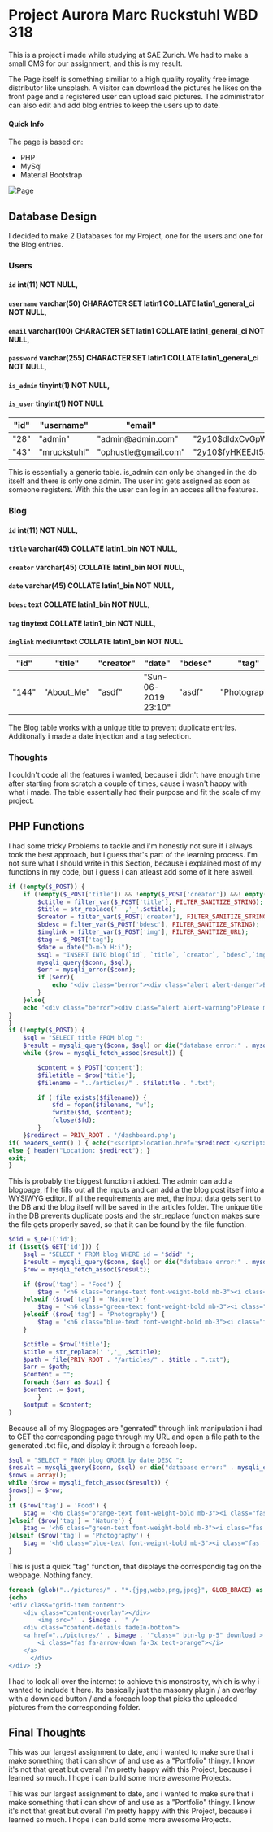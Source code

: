 
# Project Aurora Marc Ruckstuhl WBD 318

 This is a project i made while studying at SAE Zurich. We had to make a small CMS for our assignment, and this is my result.

The Page itself is something similiar to a high quality royality free image distributor like unsplash. A visitor can download the pictures he likes on the front page and a registered user can upload said pictures. The administrator can also edit and add blog entries to keep the users up to date. 

#### Quick Info
The page is based on:
 - PHP 
 - MySql
 - Material Bootstrap
 
![Page](https://imgur.com/MwzxuA4.gif)

## Database Design

 I decided to make 2 Databases for my Project, one for the users and one for the Blog entries.

### Users

#### `id` int(11) NOT NULL,

#### `username` varchar(50) CHARACTER SET latin1 COLLATE latin1_general_ci NOT NULL,

#### `email` varchar(100) CHARACTER SET latin1 COLLATE latin1_general_ci NOT NULL,

#### `password` varchar(255) CHARACTER SET latin1 COLLATE latin1_general_ci NOT NULL,

#### `is_admin` tinyint(1) NOT NULL,

#### `is_user` tinyint(1) NOT NULL

| "id" | "username"   | "email"               | "password"                                                       | "is_admin" | "is_user" |
| ---- | ------------ | --------------------- | ---------------------------------------------------------------- | ---------- | --------- |
| "28" | "admin"      | "admin@admin\.com"    | "$2y$10\$dldxCvGpW3iaCL6oaPwuPeWOD06Ps40UhYI8pG7RpJxfza4wEilNO"  | "1"        | "0"       |
| "43" | "mruckstuhl" | "ophustle@gmail\.com" | "$2y$10\$fyHKEEJt5J/f9ctXHAnBqu9/zxxRqydTuKO\.0rtaldG6IcQ81b2Qe" | "0"        | "1"       |

 This is essentially a generic table. is_admin can only be changed in the db itself and there is only one admin. The user int gets assigned as soon as someone registers. With this the user can log in an access all the features.

### Blog

#### `id` int(11) NOT NULL,

#### `title` varchar(45) COLLATE latin1_bin NOT NULL,

#### `creator` varchar(45) COLLATE latin1_bin NOT NULL,

#### `date` varchar(45) COLLATE latin1_bin NOT NULL,

#### `bdesc` text COLLATE latin1_bin NOT NULL,

#### `tag` tinytext COLLATE latin1_bin NOT NULL,

#### `imglink` mediumtext COLLATE latin1_bin NOT NULL

| "id"  | "title"    | "creator" | "date"                | "bdesc" | "tag"         | "imglink"                                                                                         |
| ----- | ---------- | --------- | --------------------- | ------- | ------------- | ------------------------------------------------------------------------------------------------- |
| "144" | "About_Me" | "asdf"    | "Sun\-06\-2019 23:10" | "asdf"  | "Photography" | "https://horizon\-media\.s3\-eu\-west\-1\.amazonaws\.com/s3fs\-public/field/image/ecosystem\.jpg" |

 The Blog table works with a unique title to prevent duplicate entries. Additonally i made a date injection and a tag selection.

### Thoughts

 I couldn't code all the features i wanted, because i didn't have enough time after starting from scratch a couple of times, cause i wasn't happy with what i made. The table essentially had their purpose and fit the scale of my project.

## PHP Functions

 I had some tricky Problems to tackle and i'm honestly not sure if i always took the best approach, but i guess that's part of the learning process. I'm not sure what I should write in this Section, because i explained most of my functions in my code, but i guess i can atleast add some of it here aswell.

```php
if (!empty($_POST)) {
    if (!empty($_POST['title']) && !empty($_POST['creator']) &&! empty($_POST['bdesc']) && !empty($_POST['img']) && !empty($_POST['content'])) {
        $ctitle = filter_var($_POST['title'], FILTER_SANITIZE_STRING);
        $title = str_replace(' ','_',$ctitle);
        $creator = filter_var($_POST['creator'], FILTER_SANITIZE_STRING);
        $bdesc = filter_var($_POST['bdesc'], FILTER_SANITIZE_STRING);
        $imglink = filter_var($_POST['img'], FILTER_SANITIZE_URL);
        $tag = $_POST['tag'];
        $date = date("D-m-Y H:i");
        $sql = "INSERT INTO blog(`id`, `title`, `creator`, `bdesc`,`imglink`,`tag`, `date`) VALUES (NULL, '$title', '$creator','$bdesc','$imglink','$tag','$date')";
        mysqli_query($conn, $sql);
        $err = mysqli_error($conn);
        if ($err){
            echo '<div class="berror"><div class="alert alert-danger">Blog entry with this title already exsists!</div></div>';
        }
    }else{
    echo '<div class="berror"><div class="alert alert-warning">Please make sure to fill out all the fields!</div></div>';
}
}
if (!empty($_POST)) {
    $sql = "SELECT title FROM blog ";
    $result = mysqli_query($conn, $sql) or die("database error:" . mysqli_error($conn));
    while ($row = mysqli_fetch_assoc($result)) {

        $content = $_POST['content'];
        $filetitle = $row['title'];
        $filename = "../articles/" . $filetitle . ".txt";

        if (!file_exists($filename)) {
            $fd = fopen($filename, "w");
            fwrite($fd, $content);
            fclose($fd);
        }
    }$redirect = PRIV_ROOT . '/dashboard.php';
if( headers_sent() ) { echo("<script>location.href='$redirect'</script>"); }
else { header("Location: $redirect"); }
exit;
}
```

 This is probably the biggest function i added. The admin can add a blogpage, if he fills out all the inputs and can add a the blog post itself into a WYSIWYG editor. If all the requirements are met, the input data gets sent to the DB and the blog itself will be saved in the articles folder. The unique title in the DB prevents duplicate posts and the str_replace function makes sure the file gets properly saved, so that it can be found by the file function.

```php
$did = $_GET['id'];
if (isset($_GET['id'])) {
    $sql = "SELECT * FROM blog WHERE id = '$did' ";
    $result = mysqli_query($conn, $sql) or die("database error:" . mysqli_error($conn));
    $row = mysqli_fetch_assoc($result);

    if ($row['tag'] = 'Food') {
        $tag = '<h6 class="orange-text font-weight-bold mb-3"><i class="fas fa-utensils pr-2"></i>Food</h6>';
    }elseif ($row['tag'] = 'Nature') {
        $tag = '<h6 class="green-text font-weight-bold mb-3"><i class="fas fa-tree pr-2"></i>Nature</h6>';
    }elseif ($row['tag'] = 'Photography') {
        $tag = '<h6 class="blue-text font-weight-bold mb-3"><i class="fas fa-camera-retro pr-2"></i></i>Photography</h6>';
    }

    $ctitle = $row['title'];
    $title = str_replace(' ','_',$ctitle);
    $path = file(PRIV_ROOT . "/articles/" . $title . ".txt");
    $arr = $path;
    $content = "";
    foreach ($arr as $out) {
    $content .= $out;
        }
    $output = $content;
}
```

 Because all of my Blogpages are "genrated" through link manipulation i had to GET the corresponding page through my URL and open a file path to the generated .txt file, and display it through a foreach loop.

```php
$sql = "SELECT * FROM blog ORDER by date DESC ";
$result = mysqli_query($conn, $sql) or die("database error:" . mysqli_error($conn));
$rows = array();
while ($row = mysqli_fetch_assoc($result)) {
$rows[] = $row;
}
if ($row['tag'] = 'Food') {
    $tag = '<h6 class="orange-text font-weight-bold mb-3"><i class="fas fa-utensils pr-2"></i>Food</h6>';
}elseif ($row['tag'] = 'Nature') {
    $tag = '<h6 class="green-text font-weight-bold mb-3"><i class="fas fa-tree pr-2"></i>Nature</h6>';
}elseif ($row['tag'] = 'Photography') {
    $tag = '<h6 class="blue-text font-weight-bold mb-3"><i class="fas fa-camera-retro pr-2"></i></i>Photography</h6>';
}
```

 This is just a quick "tag" function, that displays the correspondig tag on the webpage. Nothing fancy.

```php
foreach (glob("../pictures/" . "*.{jpg,webp,png,jpeg}", GLOB_BRACE) as $image)
{echo
'<div class="grid-item content">
    <div class="content-overlay"></div>
        <img src="' . $image . '" />
    <div class="content-details fadeIn-bottom">
    <a href="../pictures/' . $image . '"class=" btn-lg p-5" download >
        <i class="fas fa-arrow-down fa-3x tect-orange"></i>
    </a>
      </div>
</div>';}
```

I had to look all over the internet to achieve this monstrosity, which is why i wanted to include it here. Its basically just the masonry plugin / an overlay with a download button / and a foreach loop that picks the uploaded pictures from the corresponding folder.

## Final Thoughts

 This was our largest assignment to date, and i wanted to make sure that i make something that i can show of and use as a "Portfolio" thingy. I know it's not that great but overall i'm pretty happy with this Project, because i learned so much. I hope i can build some more awesome Projects.

 This was our largest assignment to date, and i wanted to make sure that i make something that i can show of and use as a "Portfolio" thingy. I know it's not that great but overall i'm pretty happy with this Project, because i learned so much. I hope i can build some more awesome Projects.
